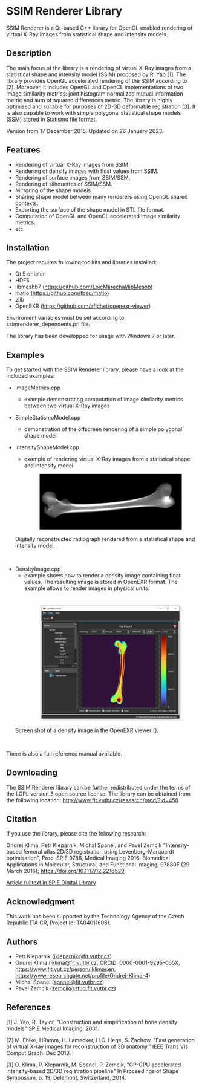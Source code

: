 SSIM Renderer Library 
=====================
SSIM Renderer is a Qt-based C++ library for OpenGL enabled rendering
of virtual X-Ray images from statistical shape and intensity models.

Description
-----------
The main focus of the library is a rendering of virtual X-Ray images from 
a statistical shape and intensity model (SSIM) proposed by R. Yao [1]. 
The library provides OpenGL accelerated rendering of the SSIM according to [2]. 
Moreover, it includes OpenGL and OpenCL implementations of two image similarity 
metrics: joint histogram normalized mutual information metric and sum 
of squared differences metric. The library is highly optimised and suitable 
for purposes of 2D-3D deformable registration [3]. It is also capable to work 
with simple polygonal statistical shape models (SSM) stored in Statismo file 
format.

Version from 17 December 2015.
Updated on 26 January 2023.

Features
--------
 * Rendering of virtual X-Ray images from SSIM.  
 * Rendering of density images with float values from SSIM.
 * Rendering of surface images from SSIM/SSM.  
 * Rendering of silhouettes of SSIM/SSM.      
 * Mirroring of the shape models.
 * Sharing shape model between many renderers using OpenGL shared contexts.
 * Exporting the surface of the shape model in STL file format.
 * Computation of OpenGL and OpenCL accelerated image similarity metrics.
 * etc.      

Installation
-------------
The project requires following toolkits and libraries installed:

 * Qt 5 or later 
 * HDF5
 * libmeshb7 (https://github.com/LoicMarechal/libMeshb)
 * matio (https://github.com/tbeu/matio)
 * zlib
 * OpenEXR (https://github.com/afichet/openexr-viewer)
 
Envriroment variables must be set according to ssimrenderer_dependents.pri file.
    
The library has been developped for usage with Windows 7 or later.

Examples
--------
To get started with the SSIM Renderer library, please have a look 
at the included examples:

 * ImageMetrics.cpp
   - example demonstrating computation of image similarity metrics 
     between two virtual X-Ray images
 
 * SimpleStatismoModel.cpp
   - demonstration of the offscreen rendering of a simple polygonal 
     shape model

 * IntensityShapeModel.cpp
   - example of rendering virtual X-Ray images from a statistical 
     shape and intensity model
        <br /><figure>
    <img src="docs/drr.jpg"
         alt="Digitally reconstructed radiograph rendered from a statistical shape and intensity model.">
    <figcaption>Digitally reconstructed radiograph rendered from a statistical shape and intensity model.</figcaption>
</figure><br />
     
 * DensityImage.cpp
   - example shows how to render a density image containing float values. The resulting image is stored in OpenEXR format. The example allows to render images in physical units.   
   <br /><figure>
    <img src="docs/exr_screen.jpg"
         alt="Screen shot of a density image in the OpenEXR viewer.">
    <figcaption>Screen shot of a density image in the OpenEXR viewer (<https://github.com/afichet/openexr-viewer>).</figcaption>
</figure><br />

There is also a full reference manual available.

Downloading
-----------
The SSIM Renderer library can be further redistributed under the terms 
of the LGPL version 3 open source license. 
The library can be obtained from the following location: 
<http://www.fit.vutbr.cz/research/prod/?id=458>

Citation 
---------------
If you use the library, please cite the following research: 

Ondrej Klima, Petr Kleparnik, Michal Spanel, and Pavel Zemcik "Intensity-based femoral atlas 2D/3D registration using Levenberg-Marquardt optimisation", Proc. SPIE 9788, Medical Imaging 2016: Biomedical Applications in Molecular, Structural, and Functional Imaging, 97880F (29 March 2016); https://doi.org/10.1117/12.2216529

<a href="https://www.spiedigitallibrary.org/conference-proceedings-of-spie/9788/97880F/Intensity-based-femoral-atlas-2D-3D-registration-using-Levenberg-Marquardt/10.1117/12.2216529.full">Article fulltext in SPIE Digital Library</a>

Acknowledgment
---------------
This work has been supported by the Technology Agency of the Czech Republic 
(TA CR, Project Id: TA04011606).


Authors
-------
 * Petr Kleparnik   (<ikleparnik@fit.vutbr.cz>)
 * Ondrej Klima     (<iklima@fit.vutbr.cz>, ORCID: 0000-0001-9295-065X, <https://www.fit.vut.cz/person/iklima/.en>, <https://www.researchgate.net/profile/Ondrej-Klima-4>)
 * Michal Spanel    (<spanel@fit.vutbr.cz>)
 * Pavel Zemcik     (<zemcik@stud.fit.vutbr.cz>)

References
----------
[1] J. Yao, R. Taylor, "Construction and simplification of bone density models"
    SPIE Medical Imaging: 2001.
    
[2] M. Ehlke, HRamm, H. Lamecker, H.C. Hege, S. Zachow. "Fast generation 
    of virtual X-ray images for reconstruction of 3D anatomy." IEEE Trans Vis 
    Comput Graph: Dec 2013.
    
[3] O. Klima, P. Kleparnik, M. Spanel, P. Zemcik, "GP-GPU accelerated 
    intensity-based 2D/3D registration pipeline" In Proceedings of Shape 
    Symposium, p. 19, Delemont, Switzerland, 2014. 
